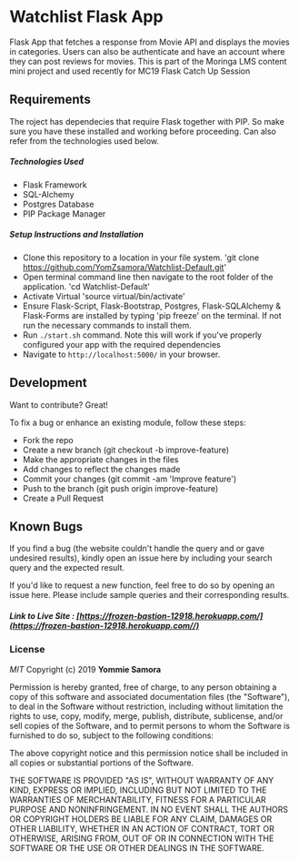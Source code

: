 # Watchlist Flask App

Flask App that fetches a response from Movie API and displays the movies in categories. Users can also be authenticate and have an account where they can post reviews for movies. This is part of the Moringa LMS content mini project and used recently for MC19 Flask Catch Up Session

## Requirements

The roject has dependecies that require Flask together with PIP. So make sure you have these installed and working before proceeding. Can also refer from the technologies used below.

##### Technologies Used

- Flask Framework
- SQL-Alchemy
- Postgres Database
- PIP Package Manager

##### Setup Instructions and Installation

- Clone this repository to a location in your file system. 'git clone https://github.com/YomZsamora/Watchlist-Default.git'
- Open terminal command line then navigate to the root folder of the application. 'cd Watchlist-Default'
- Activate Virtual 'source virtual/bin/activate'
- Ensure Flask-Script, Flask-Bootstrap, Postgres, Flask-SQLAlchemy & Flask-Forms are installed by typing 'pip freeze' on the terminal. If not run the necessary commands to install them.
- Run `./start.sh` command. Note this will work if you've properly configured your app with the required dependencies 
- Navigate to `http://localhost:5000/` in your browser.


## Development

Want to contribute? Great!

To fix a bug or enhance an existing module, follow these steps:
- Fork the repo
- Create a new branch (git checkout -b improve-feature)
- Make the appropriate changes in the files
- Add changes to reflect the changes made
- Commit your changes (git commit -am 'Improve feature')
- Push to the branch (git push origin improve-feature)
- Create a Pull Request


## Known Bugs

If you find a bug (the website couldn't handle the query and or gave undesired results), kindly open an issue here by including your search query and the expected result.

If you'd like to request a new function, feel free to do so by opening an issue here. Please include sample queries and their corresponding results.


##### Link to Live Site : [https://frozen-bastion-12918.herokuapp.com/](https://frozen-bastion-12918.herokuapp.com//)

### License

*MIT*
Copyright (c) 2019 **Yommie Samora**

Permission is hereby granted, free of charge, to any person obtaining a copy of this software and associated documentation files (the "Software"), to deal in the Software without restriction, including without limitation the rights to use, copy, modify, merge, publish, distribute, sublicense, and/or sell copies of the Software, and to permit persons to whom the Software is furnished to do so, subject to the following conditions:

The above copyright notice and this permission notice shall be included in all copies or substantial portions of the Software.

THE SOFTWARE IS PROVIDED "AS IS", WITHOUT WARRANTY OF ANY KIND, EXPRESS OR IMPLIED, INCLUDING BUT NOT LIMITED TO THE WARRANTIES OF MERCHANTABILITY, FITNESS FOR A PARTICULAR PURPOSE AND NONINFRINGEMENT. IN NO EVENT SHALL THE AUTHORS OR COPYRIGHT HOLDERS BE LIABLE FOR ANY CLAIM, DAMAGES OR OTHER LIABILITY, WHETHER IN AN ACTION OF CONTRACT, TORT OR OTHERWISE, ARISING FROM, OUT OF OR IN CONNECTION WITH THE SOFTWARE OR THE USE OR OTHER DEALINGS IN THE SOFTWARE.
